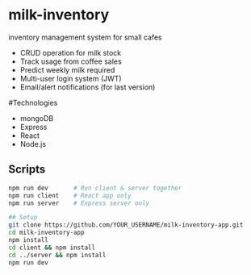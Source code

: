 # milk-inventory
inventory management system for small cafes
- CRUD operation for milk stock
- Track usage from coffee sales
- Predict weekly milk required
- Multi-user login system (JWT)
- Email/alert notifications (for last version)

#Technologies
- mongoDB
- Express
- React
- Node.js

## Scripts
```bash
npm run dev       # Run client & server together
npm run client    # React app only
npm run server    # Express server only

## Setup 
git clone https://github.com/YOUR_USERNAME/milk-inventory-app.git
cd milk-inventory-app
npm install
cd client && npm install
cd ../server && npm install
npm run dev